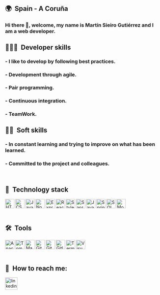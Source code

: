 ## 🌍 &nbsp;Spain - A Coruña

### Hi there 👋, welcome, my name is **Martín Sieiro Gutiérrez** and I am a web developer.

## 👨🏽‍💻 &nbsp;Developer skills

### - I like to develop by following best practices.

### - Development through agile.

### - Pair programming.

### - Continuous integration.

### - TeamWork.


## 🤸🏽 &nbsp;Soft skills

### - In constant learning and trying to improve on what has been learned.

### - Committed to the project and colleagues.

<br/>

## 🔌 &nbsp;Technology stack

<img align="left" alt="HTML5" height="30px" src="https://cdn.svgporn.com/logos/html-5.svg" />

<img align="left" alt="CSS3" height="30px" src="https://cdn.svgporn.com/logos/css-3.svg" />

<img align="left" alt="JavaScript" height="30px" src="https://cdn.svgporn.com/logos/javascript.svg" />

<img align="left" alt="Node.js" height="30px" src="https://cdn.svgporn.com/logos/nodejs.svg" />

<img align="left" alt="Express" height="30px" src="https://cdn.svgporn.com/logos/express.svg" />

<img align="left" alt="React" height="30px" src="https://cdn.svgporn.com/logos/react.svg" />

<img align="left" alt="Styled-Components" height="30px" src="https://styled-components.com/logo.png" />

<img align="left" alt="Sass" height="30px" src="https://cdn.svgporn.com/logos/sass.svg" />

<img align="left"  alt="Java"  height="30px" src="https://cdn.svgporn.com/logos/java.svg"/>

<img align="left" alt="SpringMVC" height="30px" src="https://cdn.svgporn.com/logos/spring.svg" />

<img align="left" alt="SQL" height="30px" src="https://cdn.svgporn.com/logos/mysql.svg" />

<img align="left" alt="MongoDB" height="30px" src="https://cdn.svgporn.com/logos/mongodb.svg" />

<br/><br/><br/>

## 🛠️ &nbsp;Tools

<img align="left" alt="Apache" height="30px" src="https://cdn.svgporn.com/logos/apache.svg" />

<img align="left" alt="Tomcat" height="30px" src="https://cdn.svgporn.com/logos/tomcat.svg" />

<img align="left" alt="Maven" height="30px" src="https://cdn.svgporn.com/logos/maven.svg" />

<img align="left" alt="Git" height="30px" src="https://cdn.svgporn.com/logos/git-icon.svg" />

<img align="left" alt="GitHub"  height="30px" src="https://cdn.svgporn.com/logos/github-icon.svg" />

<img align="left" alt="Gitlab"  height="30px" src="https://cdn.svgporn.com/logos/gitlab.svg" />

<img align="left" alt="Terminal" height="30px" src="https://cdn.svgporn.com/logos/terminal.svg" />

<img align="left" alt="Visual Studio Code" height="30px" src="https://cdn.svgporn.com/logos/visual-studio-code.svg" />

<br/><br/><br/>

## 📢 &nbsp;How to reach me:

[<img align="left" alt="linkedin-martin-sieiro" height="40px" src="https://cdn.svgporn.com/logos/linkedin-icon.svg" />][linkedin]

[linkedin]: https://www.linkedin.com/in/mart%C3%ADn-sieiro-guti%C3%A9rrez-7797a3184/
